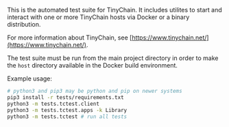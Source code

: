 This is the automated test suite for TinyChain. It includes utilites to start and interact with one or more TinyChain hosts via Docker or a binary distribution.

For more information about TinyChain, see [https://www.tinychain.net/](https://www.tinychain.net/).

The test suite must be run from the main project directory in order to make the `host` directory available in the Docker build environment.

Example usage:
```bash
# python3 and pip3 may be python and pip on newer systems
pip3 install -r tests/requirements.txt
python3 -m tests.tctest.client
python3 -m tests.tctest.apps -k Library
python3 -m tests.tctest # run all tests
```
